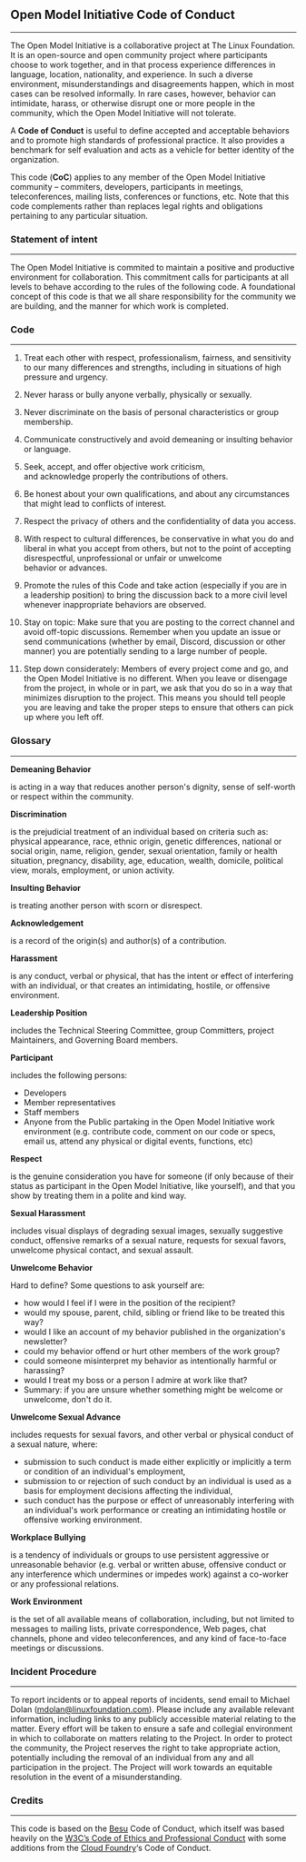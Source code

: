 ## Open Model Initiative Code of Conduct

---

The Open Model Initiative is a collaborative project at The Linux Foundation. It is an open-source and open community project where participants choose to work together, and in that process experience differences in language, location, nationality, and experience. In such a diverse environment, misunderstandings and disagreements happen, which in most cases can be resolved informally. In rare cases, however, behavior can intimidate, harass, or otherwise disrupt one or more people in the community, which the Open Model Initiative will not tolerate.

A **Code of Conduct** is useful to define accepted and acceptable behaviors and to promote high standards of professional practice. It also provides a benchmark for self evaluation and acts as a vehicle for better identity of the organization.

This code (**CoC**) applies to any member of the Open Model Initiative community – commiters, developers, participants in meetings, teleconferences, mailing lists, conferences or functions, etc. Note that this code complements rather than replaces legal rights and obligations pertaining to any particular situation.

### Statement of intent

---

The Open Model Initiative is commited to maintain a positive and productive environment for collaboration. This commitment calls for participants at all levels to behave according to the rules of the following code. A foundational concept of this code is that we all share responsibility for the community we are building, and the manner for which work is completed.

### Code

---

1. Treat each other with respect, professionalism, fairness, and sensitivity to our many differences and strengths, including in situations of high pressure and urgency.

2. Never harass or bully anyone verbally, physically or sexually.

3. Never discriminate on the basis of personal characteristics or group membership.

4. Communicate constructively and avoid demeaning or insulting behavior or language.

5. Seek, accept, and offer objective work criticism, and acknowledge properly the contributions of others.

6. Be honest about your own qualifications, and about any circumstances that might lead to conflicts of interest.

7. Respect the privacy of others and the confidentiality of data you access.

8. With respect to cultural differences, be conservative in what you do and liberal in what you accept from others, but not to the point of accepting disrespectful, unprofessional or unfair or unwelcome behavior or advances.

9. Promote the rules of this Code and take action (especially if you are in a leadership position) to bring the discussion back to a more civil level whenever inappropriate behaviors are observed.

10. Stay on topic: Make sure that you are posting to the correct channel and avoid off-topic discussions. Remember when you update an issue or send communications (whether by email, Discord, discussion or other manner) you are potentially sending to a large number of people.

11. Step down considerately: Members of every project come and go, and the Open Model Initiative is no different. When you leave or disengage from the project, in whole or in part, we ask that you do so in a way that minimizes disruption to the project. This means you should tell people you are leaving and take the proper steps to ensure that others can pick up where you left off.

### Glossary

---

**Demeaning Behavior**

is acting in a way that reduces another person's dignity, sense of self-worth or respect within the community.

**Discrimination**

is the prejudicial treatment of an individual based on criteria such as: physical appearance, race, ethnic origin, genetic differences, national or social origin, name, religion, gender, sexual orientation, family or health situation, pregnancy, disability, age, education, wealth, domicile, political view, morals, employment, or union activity.

**Insulting Behavior**

is treating another person with scorn or disrespect.

**Acknowledgement**

is a record of the origin(s) and author(s) of a contribution.

**Harassment**

is any conduct, verbal or physical, that has the intent or effect of interfering with an individual, or that creates an intimidating, hostile, or offensive environment.

**Leadership Position**

includes the Technical Steering Committee, group Committers, project Maintainers, and Governing Board members.

**Participant**

includes the following persons:

- Developers
- Member representatives
- Staff members
- Anyone from the Public partaking in the Open Model Initiative work environment (e.g. contribute code, comment on our code or specs, email us, attend any physical or digital events, functions, etc)

**Respect**

is the genuine consideration you have for someone (if only because of their status as participant in the Open Model Initiative, like yourself), and that you show by treating them in a polite and kind way.

**Sexual Harassment**

includes visual displays of degrading sexual images, sexually suggestive conduct, offensive remarks of a sexual nature, requests for sexual favors, unwelcome physical contact, and sexual assault.

**Unwelcome Behavior**

Hard to define? Some questions to ask yourself are:

- how would I feel if I were in the position of the recipient?
- would my spouse, parent, child, sibling or friend like to be treated this way?
- would I like an account of my behavior published in the organization's newsletter?
- could my behavior offend or hurt other members of the work group?
- could someone misinterpret my behavior as intentionally harmful or harassing?
- would I treat my boss or a person I admire at work like that?
- Summary: if you are unsure whether something might be welcome or unwelcome, don't do it.

**Unwelcome Sexual Advance**

includes requests for sexual favors, and other verbal or physical conduct of a sexual nature, where:

- submission to such conduct is made either explicitly or implicitly a term or condition of an individual's employment,
- submission to or rejection of such conduct by an individual is used as a basis for employment decisions affecting the individual,
- such conduct has the purpose or effect of unreasonably interfering with an individual's work performance or creating an intimidating hostile or offensive working environment.

**Workplace Bullying**

is a tendency of individuals or groups to use persistent aggressive or unreasonable behavior (e.g. verbal or written abuse, offensive conduct or any interference which undermines or impedes work) against a co-worker or any professional relations.

**Work Environment**

is the set of all available means of collaboration, including, but not limited to messages to mailing lists, private correspondence, Web pages, chat channels, phone and video teleconferences, and any kind of face-to-face meetings or discussions.

### Incident Procedure

---

To report incidents or to appeal reports of incidents, send email to Michael Dolan (mdolan@linuxfoundation.com). Please include any available relevant information, including links to any publicly accessible material relating to the matter. Every effort will be taken to ensure a safe and collegial environment in which to collaborate on matters relating to the Project. In order to protect the community, the Project reserves the right to take appropriate action, potentially including the removal of an individual from any and all participation in the project. The Project will work towards an equitable resolution in the event of a misunderstanding.

### Credits

---

This code is based on the [Besu](https://github.com/hyperledger/besu) Code of Conduct, which itself was based heavily on the [W3C’s Code of Ethics and Professional Conduct](https://www.w3.org/Consortium/cepc) with some additions from the [Cloud Foundry](https://www.cloudfoundry.org/)‘s Code of Conduct.